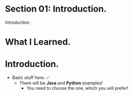 # Section 01: Introduction.

Introduction.

# What I Learned.

# Introduction.

- Basic stuff here. ✅
    - There will be **Java** and **Python** examples!
        - You need to choose the one, which you will prefer!


